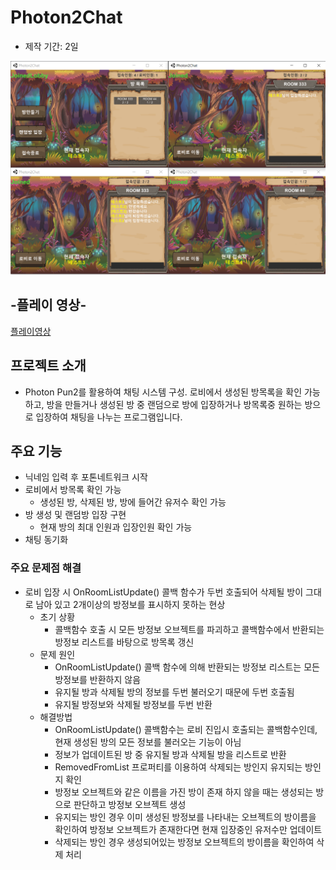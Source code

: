 # Photon2Chat
- 제작 기간: 2일

<img src="./Image/메인.PNG"></img>

## -플레이 영상-
[플레이영상](https://blog.naver.com/zoqxlstm6/221972088487)

## 프로젝트 소개
- Photon Pun2를 활용하여 채팅 시스템 구성. 로비에서 생성된 방목록을 확인 가능하고, 방을 만들거나 생성된 방 중 랜덤으로 방에 입장하거나 방목록중 원하는 방으로 입장하여 채팅을 나누는 프로그램입니다.
## 주요 기능
- 닉네임 입력 후 포톤네트워크 시작
- 로비에서 방목록 확인 가능
    - 생성된 방, 삭제된 방, 방에 들어간 유저수 확인 가능 
- 방 생성 및 랜덤방 입장 구현
    - 현재 방의 최대 인원과 입장인원 확인 가능
- 채팅 동기화

### 주요 문제점 해결
- 로비 입장 시 OnRoomListUpdate() 콜백 함수가 두번 호출되어 삭제될 방이 그대로 남아 있고 2개이상의 방정보를 표시하지 못하는 현상
    - 초기 상황
        - 콜백함수 호출 시 모든 방정보 오브젝트를 파괴하고 콜백함수에서 반환되는 방정보 리스트를 바탕으로 방목록 갱신
    - 문제 원인
        - OnRoomListUpdate() 콜백 함수에 의해 반환되는 방정보 리스트는 모든 방정보를 반환하지 않음
        - 유지될 방과 삭제될 방의 정보를 두번 불러오기 때문에 두번 호출됨
        - 유지될 방정보와 삭제될 방정보를 두번 반환
    - 해결방법
        - OnRoomListUpdate() 콜백함수는 로비 진입시 호출되는 콜백함수인데, 현재 생성된 방의 모든 정보를 불러오는 기능이 아님
        - 정보가 업데이트된 방 중 유지될 방과 삭제될 방을 리스트로 반환
        - RemovedFromList 프로퍼티를 이용하여 삭제되는 방인지 유지되는 방인지 확인
        - 방정보 오브젝트와 같은 이름을 가진 방이 존재 하지 않을 때는 생성되는 방으로 판단하고 방정보 오브젝트 생성
        - 유지되는 방인 경우 이미 생성된 방정보를 나타내는 오브젝트의 방이름을 확인하여 방정보 오브젝트가 존재한다면 현재 입장중인 유저수만 업데이트
        - 삭제되는 방인 경우 생성되어있는 방정보 오브젝트의 방이름을 확인하여 삭제 처리


